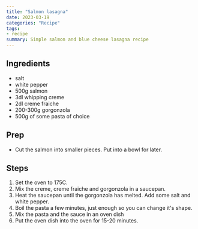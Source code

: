 ```yaml
---
title: "Salmon lasagna"
date: 2023-03-19
categories: "Recipe"
tags:
- recipe
summary: Simple salmon and blue cheese lasagna recipe
---
```


## Ingredients
* salt
* white pepper
* 500g salmon
* 3dl whipping creme
* 2dl creme fraiche
* 200-300g gorgonzola
* 500g of some pasta of choice

## Prep
* Cut the salmon into smaller pieces. Put into a bowl for later.

## Steps
1. Set the oven to 175C.
2. Mix the creme, creme fraiche and gorgonzola in a saucepan.
3. Heat the saucepan until the gorgonzola has melted. Add some salt and white pepper.
4. Boil the pasta a few minutes, just enough so you can change it's shape.
5. Mix the pasta and the sauce in an oven dish
6. Put the oven dish into the oven for 15-20 minutes.
